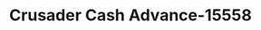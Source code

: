 ---
f_zip-code: 24382
f_state-code: VA
title: Crusader Cash Advance-15558
f_phone: 276-228-8444
f_city-only: Wytheville
f_address: 575 West Monroe Street Wytheville
f_location-unique-id: '15558'
slug: crusader-cash-advance-15558
updated-on: '2024-05-30T13:46:58.046Z'
created-on: '2024-05-30T13:36:59.803Z'
published-on: '2024-05-30T13:54:32.469Z'
f_city-state: cms/city/wytheville-va.md
f_company: cms/company/crusader-cash-advance.md
f_state: cms/state/virginia.md
layout: '[payday-loan].html'
tags: payday-loan
---